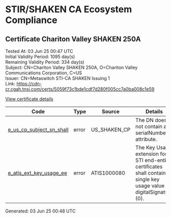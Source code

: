 # STIR/SHAKEN CA Ecosystem Compliance

## Certificate Chariton Valley SHAKEN 250A

Tested At: 03 Jun 25 00:47 UTC\
Initial Validity Period: 1095 day(s)\
Remaining Validity Period: 334 day(s)\
Subject: CN=Chariton Valley SHAKEN 250A, O=Chariton Valley Communications Corporation, C=US\
Issuer: CN=Metaswitch STI-CA SHAKEN Issuing 1\
Link: https://cdn-cr.cgah.tnsi.com/certs/5059f73c1bde1cdf7d280f005cc7a0ba008c1e59

[View certificate details](https://x509.io/?cert=MIICbjCCAhWgAwIBAgIQKXhZnVTHqxfjd2l8L9ddYDAKBggqhkjOPQQDAjAtMSswKQYDVQQDDCJNZXRhc3dpdGNoIFNUSS1DQSBTSEFLRU4gSXNzdWluZyAxMB4XDTIzMDUwMzE2NTU0N1oXDTI2MDUwMjE2NTU0N1owaDELMAkGA1UEBhMCVVMxMzAxBgNVBAoMKkNoYXJpdG9uIFZhbGxleSBDb21tdW5pY2F0aW9ucyBDb3Jwb3JhdGlvbjEkMCIGA1UEAwwbQ2hhcml0b24gVmFsbGV5IFNIQUtFTiAyNTBBMFkwEwYHKoZIzj0CAQYIKoZIzj0DAQcDQgAEu3IBjT%2Fd5opSaW6HhrXNEeKXePCHyMMYF8Zc9DWGXv3qTKI9eiS%2B2MSx4diRFG38ElzL%2FM16mjAWzDfalJeBC6OB2zCB2DAMBgNVHRMBAf8EAjAAMA4GA1UdDwEB%2FwQEAwIF4DAWBggrBgEFBQcBGgQKMAigBhYEMjUwQTBHBgNVHR8EQDA%2BMDygOqA4hjZodHRwczovL2F1dGhlbnRpY2F0ZS1hcGkuaWNvbmVjdGl2LmNvbS9kb3dubG9hZC92MS9jcmwwFwYDVR0gBBAwDjAMBgpghkgBhv8JAQEDMB0GA1UdDgQWBBSdnuNic771GlKqwhZlYEqJC5rgwTAfBgNVHSMEGDAWgBTNHqcAEBDaMh1pGjnV0kYLLDyH1jAKBggqhkjOPQQDAgNHADBEAiAneB1%2BOOdCQIFScs0r6%2FQL6Jik2H7uaK5Y2PeW2jA81QIgFvUXRp2weed%2F08VFmAgA3hCNeVuVs9kbjZKQZJhO39Q%3D)

| Code | Type | Source | Details |
|------|------|--------|---------|
| [e_us_cp_subject_sn_shall](../../ISSUES/e_us_cp_subject_sn_shall/README.md) | error | US_SHAKEN_CP | The DN does not contain a serialNumber attribute. |
| [e_atis_ext_key_usage_ee](../../ISSUES/e_atis_ext_key_usage_ee/README.md) | error | ATIS1000080 | The Key Usage extension for STI end-entity certificates shall contain a single key usage value of digitalSignature (0). |


Generated: 03 Jun 25 00:48 UTC